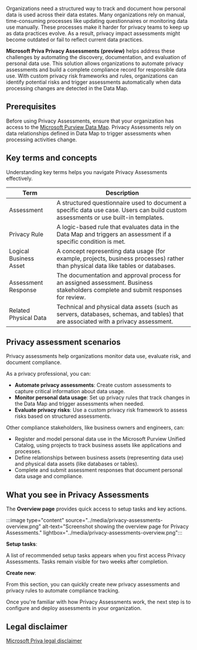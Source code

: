 Organizations need a structured way to track and document how personal data is used across their data estates. Many organizations rely on manual, time-consuming processes like updating questionnaires or monitoring data use manually. These processes make it harder for privacy teams to keep up as data practices evolve. As a result, privacy impact assessments might become outdated or fail to reflect current data practices.

**Microsoft Priva Privacy Assessments (preview)** helps address these challenges by automating the discovery, documentation, and evaluation of personal data use. This solution allows organizations to automate privacy assessments and build a complete compliance record for responsible data use. With custom privacy risk frameworks and rules, organizations can identify potential risks and trigger assessments automatically when data processing changes are detected in the Data Map.

## Prerequisites

Before using Privacy Assessments, ensure that your organization has access to the [Microsoft Purview Data Map](/purview/concept-elastic-data-map?azure-portal=true). Privacy Assessments rely on data relationships defined in Data Map to trigger assessments when processing activities change.

## Key terms and concepts

Understanding key terms helps you navigate Privacy Assessments effectively.

| Term | Description |
|-----|-----|
| Assessment | A structured questionnaire used to document a specific data use case. Users can build custom assessments or use built-in templates. |
| Privacy Rule | A logic-based rule that evaluates data in the Data Map and triggers an assessment if a specific condition is met. |
| Logical Business Asset | A concept representing data usage (for example, projects, business processes) rather than physical data like tables or databases. |
| Assessment Response | The documentation and approval process for an assigned assessment. Business stakeholders complete and submit responses for review. |
| Related Physical Data | Technical and physical data assets (such as servers, databases, schemas, and tables) that are associated with a privacy assessment. |

## Privacy assessment scenarios

Privacy assessments help organizations monitor data use, evaluate risk, and document compliance.

As a privacy professional, you can:

- **Automate privacy assessments**: Create custom assessments to capture critical information about data usage.
- **Monitor personal data usage**: Set up privacy rules that track changes in the Data Map and trigger assessments when needed.
- **Evaluate privacy risks**: Use a custom privacy risk framework to assess risks based on structured assessments.

Other compliance stakeholders, like business owners and engineers, can:

- Register and model personal data use in the Microsoft Purview Unified Catalog, using projects to track business assets like applications and processes.
- Define relationships between business assets (representing data use) and physical data assets (like databases or tables).
- Complete and submit assessment responses that document personal data usage and compliance.

## What you see in Privacy Assessments

The **Overview page** provides quick access to setup tasks and key actions.

:::image type="content" source="../media/privacy-assessments-overview.png" alt-text="Screenshot showing the overview page for Privacy Assessments." lightbox="../media/privacy-assessments-overview.png":::

**Setup tasks**:

A list of recommended setup tasks appears when you first access Privacy Assessments. Tasks remain visible for two weeks after completion.

**Create new**:

From this section, you can quickly create new privacy assessments and privacy rules to automate compliance tracking.

Once you're familiar with how Privacy Assessments work, the next step is to configure and deploy assessments in your organization.

## Legal disclaimer

[Microsoft Priva legal disclaimer](/privacy/priva/priva-disclaimer?azure-portal=true)
